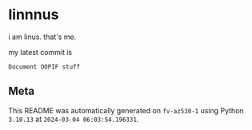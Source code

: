 # linnnus

i am linus. that's me.

my latest commit is

```
Document OOPIF stuff
```

## Meta

This README was automatically generated on `fv-az530-1` using Python
`3.10.13` at `2024-03-04 06:03:54.196331`.
